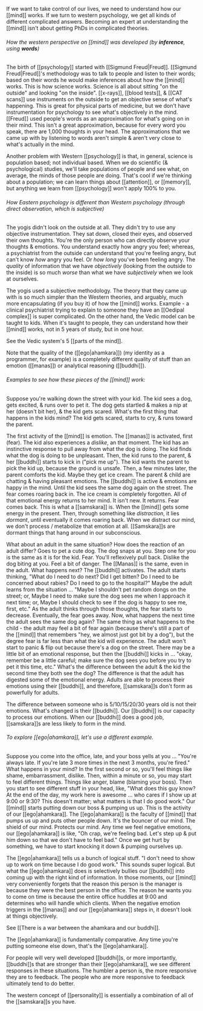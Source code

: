 If we want to take control of our lives, we need to understand how our [[mind]] works. If we turn to western psychology, we get all kinds of different complicated answers. Becoming an expert at understanding the [[mind]] isn't about getting PhDs in complicated theories.

###### How the western perspective on [[mind]] was developed (by ***inference***, using ***words***)
The birth of [[psychology]] started with [[Sigmund Freud|Freud]].
[[Sigmund Freud|Freud]]'s methodology was to talk to people and listen to their words; based on their words he would make inferences about how the [[mind]] works. This is how science works. Science is all about sitting "on the outside" and looking "on the inside". [[x-rays]], [[blood tests]], & [[CAT scans]] use instruments on the outside to get an objective sense of what's happening. This is great for physical parts of medicine, but
we don't have instrumentation for psychology to see what's objectively in the mind. [[Freud]] used people's words as an approximation for what's going on in their mind. This isn't a great approximation, because for every word you speak, there are 1,000 thoughts in your head. The approximations that we came up with by listening to words aren't simple & aren't very close to what's actually in the mind.

Another problem with Western [[psychology]] is that, in general, science is population based; not individual based. When we do scientific (& psychological) studies, we'll take populations of people and see what, on average, the minds of those people are doing. That's cool if we're thinking about a population; we can learn things about [[attention]], or [[memory]], but anything we learn from [[psychology]] won't apply 100% to you.

###### How Eastern psychology is different than Western psychology (through *direct observation*, which is subjective)
The yogis didn't look on the outside at all. They didn't try to use any objective instrumentation. They sat down, closed their eyes, and observed their own thoughts. You're the only person who can directly observe your thoughts & emotions. You understand exactly how angry you feel; whereas, a psychiatrist from the outside can understand that you're feeling angry, but can't know *how* angry you feel. Or *how long* you've been feeling angry. The *quality* of information that we have *objectively* (looking from the outside to the inside) is so much *worse* than what we have *subjectively* when we look at ourselves.

The yogis used a subjective methodology. The theory that they came up with is so much simpler than the Western theories, and arguably, much more encapsulating (if you buy it) of how the [[mind]] works.
Example - a clinical psychiatrist trying to explain to someone they have an [[Oedipal complex]] is super complicated. On the other hand, the Vedic model can be taught to kids. When it's taught to people, they can understand how their [[mind]] works, not in 5 years of study, but in one hour.

See the Vedic system's 5 [[parts of the mind]].

Note that the quality of the ([[ego|ahamkara]]) (my identity as a programmer, for example) is a completely different quality of stuff than an emotion ([[manas]]) or analytical reasoning ([[buddhi]]).

###### Examples to see how these pieces of the [[mind]] work:
Suppose you're walking down the street with your kid. The kid sees a dog, gets excited, & runs over to pet it. The dog gets startled & makes a nip at her (doesn't bit her), & the kid gets scared. What's the first thing that happens in the kids mind? The kid gets scared, starts to cry, & runs toward the parent.

The first activity of the [[mind]] is emotion. The [[manas]] is activated, first (fear). The kid also experiences a *dislike*, an that moment. The kid has an instinctive response to pull away from what the dog is doing. The kid finds what the dog is doing to be unpleasant.
Then, the kid runs to the parent, & her [[buddhi]] starts to kick in ("pick me up"). The kid wants the parent to pick the kid up, because the ground is unsafe. Then, a few minutes later, the parent comforts the kid. Maybe they get ice cream. The parent & child are chatting & having pleasant emotions. The [[buddhi]] is active & emotions are happy in the mind.
	Until the kid sees the same dog again on the street. The fear comes roaring back in. The ice cream is completely forgotten. All of that emotional energy returns to her mind. It isn't new. It returns. Fear comes back. This is what a [[samskara]] is. When the [[mind]] gets some energy in the present. Then, through something like *distraction*, it lies *dormant*, until eventually it comes roaring back. When we distract our mind, we don't process / metabolize that emotion at all. [[Samskara]]s are dormant things that hang around in our subconscious.

What about an adult in the same situation? How does the reaction of an adult differ?
Goes to pet a cute dog. The dog snaps at you. Step one for you is the same as it is for the kid. Fear. You'll reflexively pull back. Dislike the dog biting at you. Feel a bit of danger. The [[Manas]] is the same, even in the adult.
What happens next? The [[buddhi]] activates. The adult starts thinking, "What do I need to do next? Did I get bitten? Do I need to be concerned about rabies? Do I need to go to the hospital?" Maybe the adult learns from the situation ... "Maybe I shouldn't pet random dongs on the street; or, Maybe I need to make sure the dog sees me when I approach it next time; or, Maybe I should check to see if the dog is happy to see me, first, etc." As the adult thinks through those thoughts, the fear starts to decrease. Eventually, the fear goes away. Now, what happens the next time the adult sees the same dog again?
	The same thing as what happens to the child - the adult may feel a bit of fear again (because there's still a part of the [[mind]] that remembers "hey, we almost just got bit by a dog"), but the degree fear is far less than what the kid will experience. The adult won't start to panic & flip out because there's a dog on the street. There may be a little bit of an emotional response, but then the [[buddhi]] kicks in ... "okay, remember be a little careful; make sure the dog sees you before you try to pet it this time, etc."
What's the difference between the adult & the kid the second time they both see the dog? The difference is that the adult has digested some of the emotional energy. Adults are able to process their emotions using their [[buddhi]], and therefore, [[samskara]]s don't form as powerfully for adults.

The difference between someone who is 5/10/15/20/30 years old is not their emotions. What's changed is their [[buddhi]]. Our [[buddhi]] is our capacity to process our emotions. When our [[buddhi]] does a good job, [[samskara]]s are less likely to form in the mind.

###### To explore [[ego|ahamkara]], let's use a different example.
Suppose you come into the office, late, and your boss yells at you ... "You're always late. If you're late 3 more times in the next 3 months, you're fired." What happens in your mind?
In the first second or so, you'll feel things like shame, embarrassment, dislike. Then, within a minute or so, you may start to feel different things. Things like anger, blame (blaming your boss). Then you start to see different stuff in your head, like, "What does this guy know? At the end of the day, my work here is awesome ... who cares if I show up at 9:00 or 9:30? This doesn't matter; what matters is that I do good work." Our [[mind]] starts putting down our boss & pumping us up. This is the activity of our [[ego|ahamkara]]. The [[ego|ahamkara]] is the faculty of [[mind]] that pumps us up and puts other people down. It's the bouncer of our mind. The shield of our mind. Protects our mind. Any time we feel negative emotions, our [[ego|ahamkara]] is like, "Oh crap, we're feeling bad. Let's step up & put him down so that we don't have to feel bad." Once we get hurt by something, we have to start knocking it down & pumping ourselves up.

The [[ego|ahamkara]] tells us a bunch of logical stuff. "I don't need to show up to work on time because I do good work." This sounds super logical. But what the [[ego|ahamkara]] does is selectively bullies our [[buddhi]] into coming up with the right kind of information. In those moments, our [[mind]] very conveniently forgets that the reason this person is the manager is because they were the best person in the office. The reason he wants you to come on time is because the entire office huddles at 9:00 and determines who will handle which clients. When the negative emotion triggers in the [[manas]] and our [[ego|ahamkara]] steps in, it doesn't look at things objectively.

See [[There is a war between the ahamkara and our buddhi]].

The [[ego|ahamkara]] is fundamentally comparative. Any time you're putting someone else down, that's the [[ego|ahamkara]].

For people will very well developed [[buddhi]]s, or more importantly, [[buddhi]]s that are stronger than their [[ego|ahamkara]], we see different responses in these situations. The humbler a person is, the more responsive they are to feedback. The people who are more responsive to feedback ultimately tend to do better.

The western concept of [[personality]] is essentially a combination of all of the [[samskara]]s you have.